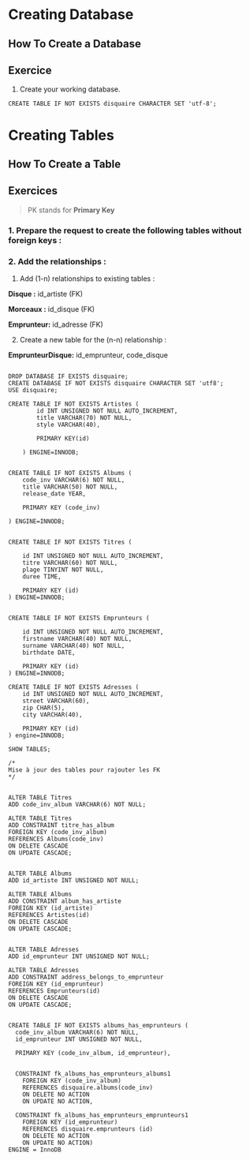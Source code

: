 # Creating Database

## How To Create a Database

## Exercice
1. Create your working database.

```
CREATE TABLE IF NOT EXISTS disquaire CHARACTER SET 'utf-8';
```

# Creating Tables

## How To Create a Table

## Exercices
> PK stands for **Primary Key**
### 1. **Prepare** the request to create the following tables **without foreign keys** :


### 2. Add the relationships :

1. Add (1-n) relationships to existing tables :

**Disque :** id_artiste (FK)

**Morceaux :**  id_disque (FK)

**Emprunteur:** id_adresse (FK)

2. Create a new table for the (n-n) relationship :

**EmprunteurDisque:** id_emprunteur, code_disque


```

DROP DATABASE IF EXISTS disquaire;
CREATE DATABASE IF NOT EXISTS disquaire CHARACTER SET 'utf8';
USE disquaire;

CREATE TABLE IF NOT EXISTS Artistes (
        id INT UNSIGNED NOT NULL AUTO_INCREMENT,
		title VARCHAR(70) NOT NULL,
        style VARCHAR(40),
        
        PRIMARY KEY(id)

    ) ENGINE=INNODB;
    

CREATE TABLE IF NOT EXISTS Albums (
	code_inv VARCHAR(6) NOT NULL,
    title VARCHAR(50) NOT NULL,
    release_date YEAR,

	PRIMARY KEY (code_inv)
    
) ENGINE=INNODB;


CREATE TABLE IF NOT EXISTS Titres (

	id INT UNSIGNED NOT NULL AUTO_INCREMENT,
	titre VARCHAR(60) NOT NULL,
    plage TINYINT NOT NULL,
    duree TIME,
    
    PRIMARY KEY (id)
) ENGINE=INNODB;


CREATE TABLE IF NOT EXISTS Emprunteurs (

	id INT UNSIGNED NOT NULL AUTO_INCREMENT,
    firstname VARCHAR(40) NOT NULL, 
    surname VARCHAR(40) NOT NULL,
    birthdate DATE,
    
    PRIMARY KEY (id)
) ENGINE=INNODB;

CREATE TABLE IF NOT EXISTS Adresses (
	id INT UNSIGNED NOT NULL AUTO_INCREMENT,
    street VARCHAR(60),
    zip CHAR(5),
    city VARCHAR(40),
    
    PRIMARY KEY (id)
) engine=INNODB;

SHOW TABLES;

/*
Mise à jour des tables pour rajouter les FK
*/


ALTER TABLE Titres
ADD code_inv_album VARCHAR(6) NOT NULL;

ALTER TABLE Titres
ADD CONSTRAINT titre_has_album
FOREIGN KEY (code_inv_album)
REFERENCES Albums(code_inv)
ON DELETE CASCADE
ON UPDATE CASCADE;


ALTER TABLE Albums
ADD id_artiste INT UNSIGNED NOT NULL;

ALTER TABLE Albums
ADD CONSTRAINT album_has_artiste
FOREIGN KEY (id_artiste)
REFERENCES Artistes(id)
ON DELETE CASCADE
ON UPDATE CASCADE;


ALTER TABLE Adresses
ADD id_emprunteur INT UNSIGNED NOT NULL;

ALTER TABLE Adresses
ADD CONSTRAINT address_belongs_to_emprunteur
FOREIGN KEY (id_emprunteur)
REFERENCES Emprunteurs(id)
ON DELETE CASCADE
ON UPDATE CASCADE;


CREATE TABLE IF NOT EXISTS albums_has_emprunteurs (
  code_inv_album VARCHAR(6) NOT NULL,
  id_emprunteur INT UNSIGNED NOT NULL,

  PRIMARY KEY (code_inv_album, id_emprunteur),


  CONSTRAINT fk_albums_has_emprunteurs_albums1
    FOREIGN KEY (code_inv_album)
    REFERENCES disquaire.albums(code_inv)
    ON DELETE NO ACTION
    ON UPDATE NO ACTION,

  CONSTRAINT fk_albums_has_emprunteurs_emprunteurs1
    FOREIGN KEY (id_emprunteur)
    REFERENCES disquaire.emprunteurs (id)
    ON DELETE NO ACTION
    ON UPDATE NO ACTION)
ENGINE = InnoDB
```

